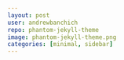 ```yaml
---
layout: post
user: andrewbanchich
repo: phantom-jekyll-theme
image: phantom-jekyll-theme.png
categories: [minimal, sidebar]
---
```


